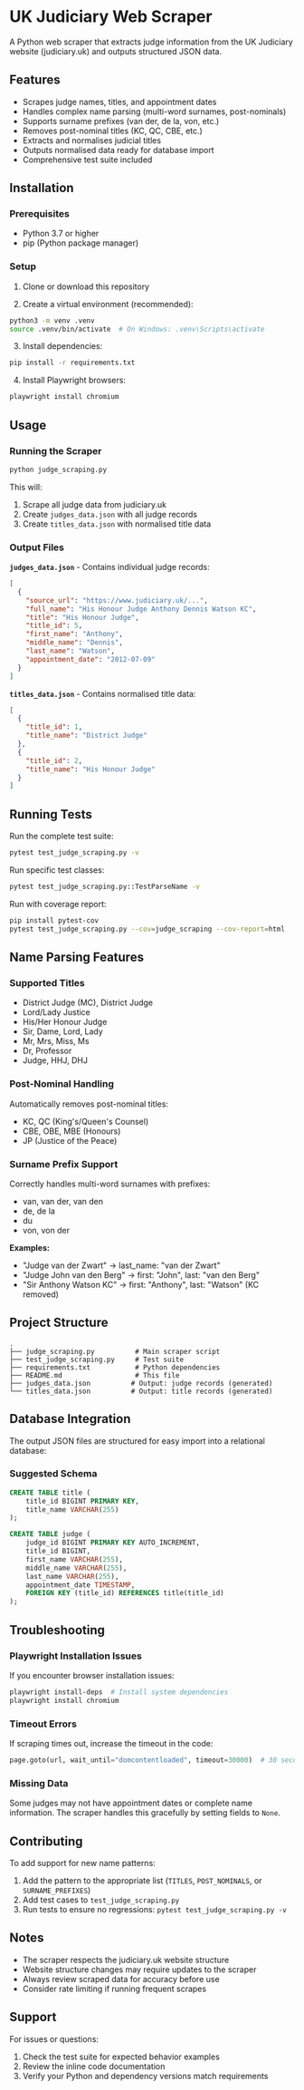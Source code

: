 # UK Judiciary Web Scraper

A Python web scraper that extracts judge information from the UK Judiciary website (judiciary.uk) and outputs structured JSON data.

## Features

- Scrapes judge names, titles, and appointment dates
- Handles complex name parsing (multi-word surnames, post-nominals)
- Supports surname prefixes (van der, de la, von, etc.)
- Removes post-nominal titles (KC, QC, CBE, etc.)
- Extracts and normalises judicial titles
- Outputs normalised data ready for database import
- Comprehensive test suite included

## Installation

### Prerequisites

- Python 3.7 or higher
- pip (Python package manager)

### Setup

1. Clone or download this repository

2. Create a virtual environment (recommended):
```bash
python3 -m venv .venv
source .venv/bin/activate  # On Windows: .venv\Scripts\activate
```

3. Install dependencies:
```bash
pip install -r requirements.txt
```

4. Install Playwright browsers:
```bash
playwright install chromium
```

## Usage

### Running the Scraper

```bash
python judge_scraping.py
```

This will:
1. Scrape all judge data from judiciary.uk
2. Create `judges_data.json` with all judge records
3. Create `titles_data.json` with normalised title data

### Output Files

**`judges_data.json`** - Contains individual judge records:
```json
[
  {
    "source_url": "https://www.judiciary.uk/...",
    "full_name": "His Honour Judge Anthony Dennis Watson KC",
    "title": "His Honour Judge",
    "title_id": 5,
    "first_name": "Anthony",
    "middle_name": "Dennis",
    "last_name": "Watson",
    "appointment_date": "2012-07-09"
  }
]
```

**`titles_data.json`** - Contains normalised title data:
```json
[
  {
    "title_id": 1,
    "title_name": "District Judge"
  },
  {
    "title_id": 2,
    "title_name": "His Honour Judge"
  }
]
```

## Running Tests

Run the complete test suite:
```bash
pytest test_judge_scraping.py -v
```

Run specific test classes:
```bash
pytest test_judge_scraping.py::TestParseName -v
```

Run with coverage report:
```bash
pip install pytest-cov
pytest test_judge_scraping.py --cov=judge_scraping --cov-report=html
```

## Name Parsing Features

### Supported Titles
- District Judge (MC), District Judge
- Lord/Lady Justice
- His/Her Honour Judge
- Sir, Dame, Lord, Lady
- Mr, Mrs, Miss, Ms
- Dr, Professor
- Judge, HHJ, DHJ

### Post-Nominal Handling
Automatically removes post-nominal titles:
- KC, QC (King's/Queen's Counsel)
- CBE, OBE, MBE (Honours)
- JP (Justice of the Peace)

### Surname Prefix Support
Correctly handles multi-word surnames with prefixes:
- van, van der, van den
- de, de la
- du
- von, von der

**Examples:**
- "Judge van der Zwart" → last_name: "van der Zwart"
- "Judge John van den Berg" → first: "John", last: "van den Berg"
- "Sir Anthony Watson KC" → first: "Anthony", last: "Watson" (KC removed)

## Project Structure

```
.
├── judge_scraping.py          # Main scraper script
├── test_judge_scraping.py     # Test suite
├── requirements.txt           # Python dependencies
├── README.md                  # This file
├── judges_data.json          # Output: judge records (generated)
└── titles_data.json          # Output: title records (generated)
```

## Database Integration

The output JSON files are structured for easy import into a relational database:

### Suggested Schema

```sql
CREATE TABLE title (
    title_id BIGINT PRIMARY KEY,
    title_name VARCHAR(255)
);

CREATE TABLE judge (
    judge_id BIGINT PRIMARY KEY AUTO_INCREMENT,
    title_id BIGINT,
    first_name VARCHAR(255),
    middle_name VARCHAR(255),
    last_name VARCHAR(255),
    appointment_date TIMESTAMP,
    FOREIGN KEY (title_id) REFERENCES title(title_id)
);
```

## Troubleshooting

### Playwright Installation Issues
If you encounter browser installation issues:
```bash
playwright install-deps  # Install system dependencies
playwright install chromium
```

### Timeout Errors
If scraping times out, increase the timeout in the code:
```python
page.goto(url, wait_until="domcontentloaded", timeout=30000)  # 30 seconds
```

### Missing Data
Some judges may not have appointment dates or complete name information. The scraper handles this gracefully by setting fields to `None`.

## Contributing

To add support for new name patterns:

1. Add the pattern to the appropriate list (`TITLES`, `POST_NOMINALS`, or `SURNAME_PREFIXES`)
2. Add test cases to `test_judge_scraping.py`
3. Run tests to ensure no regressions: `pytest test_judge_scraping.py -v`

## Notes

- The scraper respects the judiciary.uk website structure
- Website structure changes may require updates to the scraper
- Always review scraped data for accuracy before use
- Consider rate limiting if running frequent scrapes

## Support

For issues or questions:
1. Check the test suite for expected behavior examples
2. Review the inline code documentation
3. Verify your Python and dependency versions match requirements